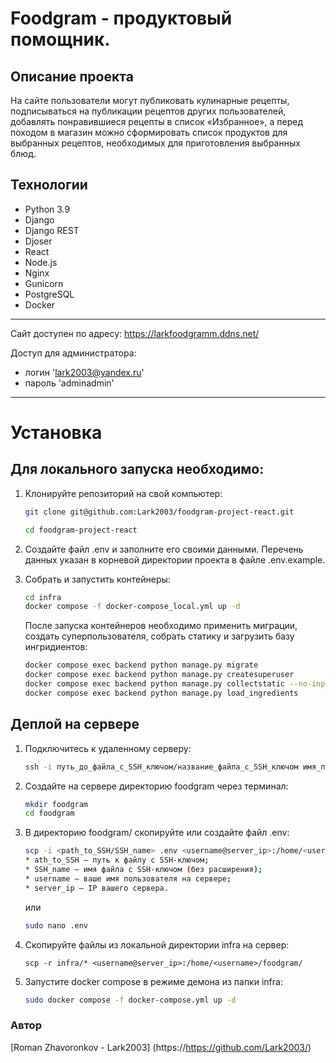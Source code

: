 # Foodgram - продуктовый помощник.

## Описание проекта
На сайте пользователи могут публиковать кулинарные рецепты, подписываться 
на публикации рецептов других пользователей, добавлять понравившиеся рецепты в список 
«Избранное», а перед походом в магазин можно сформировать список продуктов для выбранных рецептов, 
необходимых для приготовления выбранных блюд.

## Технологии

 - Python 3.9
 - Django
 - Django REST
 - Djoser
 - React
 - Node.js
 - Nginx
 - Gunicorn
 - PostgreSQL
 - Docker

----
Сайт доступен по адресу: https://larkfoodgramm.ddns.net/

Доступ для администратора:

- логин 'lark2003@yandex.ru'
- пароль 'adminadmin'
----

# Установка 

## Для локального запуска необходимо:

1. Клонируйте репозиторий на свой компьютер:

    ```bash
    git clone git@github.com:Lark2003/foodgram-project-react.git
    ```
    ```bash
    cd foodgram-project-react
    ```
2. Создайте файл .env и заполните его своими данными. Перечень данных указан в корневой директории проекта в файле .env.example.

3. Собрать и запустить контейнеры:

    ```bash
    cd infra
    docker compose -f docker-compose_local.yml up -d
    ```

    После запуска контейнеров необходимо применить миграции, создать суперпользователя, собрать статику и загрузить базу ингридиентов:
    ```bash
    docker compose exec backend python manage.py migrate
    docker compose exec backend python manage.py createsuperuser
    docker compose exec backend python manage.py collectstatic --no-input
    docker compose exec backend python manage.py load_ingredients
    ```

## Деплой на сервере

1. Подключитесь к удаленному серверу:

    ```bash
    ssh -i путь_до_файла_с_SSH_ключом/название_файла_с_SSH_ключом имя_пользователя@ip_адрес_сервера 
    ```

2. Создайте на сервере директорию foodgram через терминал:

    ```bash
    mkdir foodgram
    cd foodgram
    ```

3. В директорию foodgram/ скопируйте или создайте файл .env:

    ```bash
    scp -i <path_to_SSH/SSH_name> .env <username@server_ip>:/home/<username>/foodgram/.env
    * ath_to_SSH — путь к файлу с SSH-ключом;
    * SSH_name — имя файла с SSH-ключом (без расширения);
    * username — ваше имя пользователя на сервере;
    * server_ip — IP вашего сервера.
    ```
    или
    ```bash
    sudo nano .env
    ```
4. Скопируйте файлы из локальной директории infra на сервер:

    ```text
    scp -r infra/* <username@server_ip>:/home/<username>/foodgram/
    ```
5. Запустите docker compose в режиме демона из папки infra:

    ```bash
    sudo docker compose -f docker-compose.yml up -d
    ```

### Автор
[Roman Zhavoronkov - Lark2003] (https://https://github.com/Lark2003/)